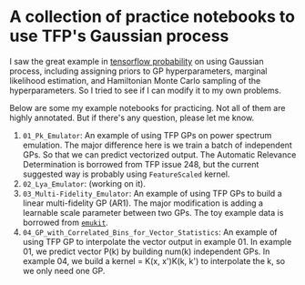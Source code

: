 # A collection of practice notebooks to use TFP's Gaussian process

I saw the great example in [tensorflow probability](https://www.tensorflow.org/probability/examples/Gaussian_Process_Regression_In_TFP) on using Gaussian process, including assigning priors to GP hyperparameters, marginal likelihood estimation, and Hamiltonian Monte Carlo sampling of the hyperparameters.
So I tried to see if I can modify it to my own problems.

Below are some my example notebooks for practicing. Not all of them are highly annotated. But if there's any question, please let me know.

1. `01_Pk_Emulator`: An example of using TFP GPs on power spectrum emulation. The major difference here is we train a batch of independent GPs. So that we can predict vectorized output. The Automatic Relevance Determination is borrowed from TFP issue 248, but the current suggested way is probably using `FeatureScaled` kernel.
2. `02_Lya_Emulator`: (working on it).
3. `03_Multi-Fidelity_Emulator`: An example of using TFP GPs to build a linear multi-fidelity GP (AR1). The major modification is adding a learnable scale parameter between two GPs. The toy example data is borrowed from [`emukit`](https://nbviewer.org/github/EmuKit/emukit/blob/main/notebooks/Emukit-tutorial-multi-fidelity.ipynb). 
4. `04_GP_with_Correlated_Bins_for_Vector_Statistics`: An example of using TFP GP to interpolate the vector output in example 01. In example 01, we predict vector P(k) by building num(k) independent GPs. In example 04, we build a kernel = K(x, x')K(k, k') to interpolate the k, so we only need one GP.
